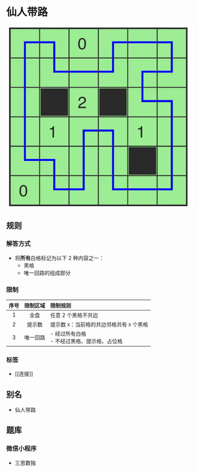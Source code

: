 # 仙人带路

![题](../../images/仙人带路.png)

## 规则

### 解答方式

- 将**所有**白格标记为以下 2 种内容之一：
  - 黑格
  - 唯一回路的组成部分

### 限制

| 序号  | 限制区域 | 限制规则                          |
|:---:|:----:|:------------------------------|
|  1  |  全盘  | 任意 2 个黑格不共边                   |
|  2  | 提示数  | 提示数 `X`：当前格的共边邻格共有 `X` 个黑格    |
|  3  | 唯一回路 | - 经过所有白格<br/> - 不经过黑格、提示格、占位格 |

### 标签

- [[连接]]

## 别名

- 仙人带路

## 题库

### 微信小程序

- 三思数独
